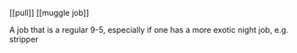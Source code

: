 [[pull]] [[muggle job]]

A job that is a regular 9-5, especially if one has a more exotic night job, e.g. stripper